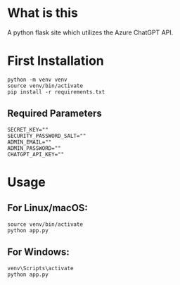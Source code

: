 # What is this
A python flask site which utilizes the Azure ChatGPT API.

# First Installation

    python -m venv venv
    source venv/bin/activate
    pip install -r requirements.txt

## Required Parameters

    SECRET_KEY=""
    SECURITY_PASSWORD_SALT=""
    ADMIN_EMAIL=""
    ADMIN_PASSWORD=""
    CHATGPT_API_KEY=""

# Usage
## For Linux/macOS:

    source venv/bin/activate
    python app.py 

## For Windows:

    venv\Scripts\activate
    python app.py



